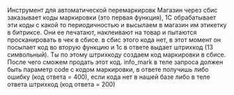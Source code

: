 Инструмент для автоматической перемаркировк
 Магазин через сбис заказывает коды маркировки (это первая функция), 1C обрабатывает эти коды с какой то периодичностью и высылаем в магазин им этикетку в битриксе. Они ее печатают, наклеивают на товар и пытаются просканировать в чек в сбисе. в сбис этого кода нет, в этот момент он посылает код во вторую функцию и 1с в ответе выдает штрихкод (13 символьный). Ты по этому штрихкоду создаем код маркировки в сбисе. После чего сможем продать этот код.
info_mark
в теле запроса должен быть параметр code с кодом маркировки, в ответе получишь
либо ошибку (код ответа = 400), если кода нет в нашей базе
либо в теле ответа штрихкод (код ответа = 200)